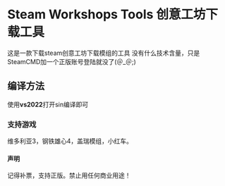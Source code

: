 # Steam Workshops Tools 创意工坊下载工具

这是一款下载steam创意工坊下载模组的工具
没有什么技术含量，只是SteamCMD加一个正版账号登陆就没了(＠_＠;)


## 编译方法

使用**vs2022**打开sin编译即可

### 支持游戏

维多利亚3，钢铁雄心4，盖瑞模组，小红车。

#### 声明

记得补票，支持正版。禁止用任何商业用途！


